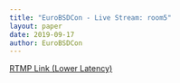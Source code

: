 ```yaml
---
title: "EuroBSDCon - Live Stream: room5"
layout: paper
date: 2019-09-17
author: EuroBSDCon
---
```

<script type="text/javascript" src="//eurobsdcon-embed.secdn.net/clappr/0.3.8/clappr.min.js"></script>
<script type="text/javascript" src="//eurobsdcon-embed.secdn.net/clappr/0.3.8/level-selector.min.js"></script>

<div id="se_video_5"></div>

<script type="text/javascript">
var player = new Clappr.Player({
       source: 'https://eurobsdcon-hls.secdn.net/eurobsdcon-live/play/room5.smil/playlist.m3u8',
       parentId: "#se_video_5",
       autoPlay: true ,
       poster: 'https://eurobsdcon-hls.secdn.net/eurobsdcon-live/play/room5/thumbnail.jpg',
       width: '720',
       height: '400',
       plugins: {core: [LevelSelector], playback: []},
});
</script>

[RTMP Link (Lower Latency)](rtmp://eurobsdcon-vsn.secdn.net/eurobsdcon-live/play/room5)

